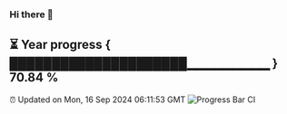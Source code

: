 ### Hi there 👋
⏳ Year progress { █████████████████████▁▁▁▁▁▁▁▁▁ } 70.84 %
---
⏰ Updated on Mon, 16 Sep 2024 06:11:53 GMT
![Progress Bar CI](https://github.com/Moyi321/Moyi321/workflows/Progress%20Bar%20CI/badge.svg)
